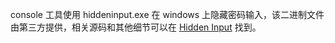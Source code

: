 console 工具使用 hiddeninput.exe 在 windows
上隐藏密码输入，该二进制文件由第三方提供，相关源码和其他细节可以在 [Hidden Input](https://github.com/Seldaek/hidden-input)
找到。
